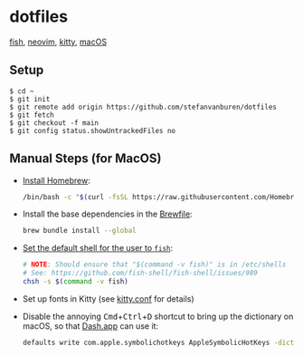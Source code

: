 # dotfiles

[fish](https://fishshell.com), [neovim](https://neovim.io), [kitty](https://sw.kovidgoyal.net/kitty/), [macOS](https://www.apple.com/macos/)

## Setup

```console
$ cd ~
$ git init
$ git remote add origin https://github.com/stefanvanburen/dotfiles
$ git fetch
$ git checkout -f main
$ git config status.showUntrackedFiles no
```

## Manual Steps (for MacOS)

* [Install Homebrew](https://docs.brew.sh/Installation):

  ```sh
  /bin/bash -c "$(curl -fsSL https://raw.githubusercontent.com/Homebrew/install/HEAD/install.sh)"
  ```

* Install the base dependencies in the [Brewfile](/.Brewfile):

  ```sh
  brew bundle install --global
  ```

* [Set the default shell for the user to `fish`](https://fishshell.com/docs/current/index.html#default-shell):

  ```sh
  # NOTE: Should ensure that "$(command -v fish)" is in /etc/shells
  # See: https://github.com/fish-shell/fish-shell/issues/989
  chsh -s $(command -v fish)
  ```

* Set up fonts in Kitty (see [kitty.conf](/.config/kitty/kitty.conf) for details)

* Disable the annoying <kbd>Cmd</kbd>+<kbd>Ctrl</kbd>+<kbd>D</kbd> shortcut to bring up the dictionary on macOS, so that [Dash.app](https://kapeli.com/dash) can use it:

  ```sh
  defaults write com.apple.symbolichotkeys AppleSymbolicHotKeys -dict-add 70 '<dict><key>enabled</key><false/></dict>'
  ```
